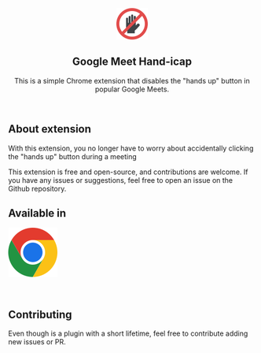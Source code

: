 <div align="center">
  <img width="64" src="icons/icon-128.png">
  <h2>Google Meet Hand-icap</h2>
  <p>This is a simple Chrome extension that disables the "hands up" button in popular Google Meets.</p>
</div>

</br>

## About extension

</p>With this extension, you no longer have to worry about accidentally clicking the "hands up" button during a meeting</p>
<p>This extension is free and open-source, and contributions are welcome. If you have any issues or suggestions, feel free to open an issue on the Github repository.</>

</br>

## Available in

[![Chrome](assets/chrome.svg "Chrome")](https://chrome.google.com/webstore/detail/bljlecllhladobdompcodikpgoppgdbi)

</br>

## Contributing

Even though is a plugin with a short lifetime, feel free to contribute adding new issues or PR.
